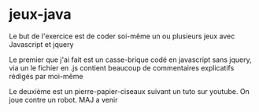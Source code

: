 # jeux-java

Le but de l'exercice est de coder soi-même un ou plusieurs jeux avec Javascript et jquery

Le premier que j'ai fait est un casse-brique codé en javascript sans jquery, via un <canvas>
le fichier en .js contient beaucoup de commentaires explicatifs rédigés par moi-même

Le deuxième est un pierre-papier-ciseaux suivant un tuto sur youtube. On joue contre un robot.
MAJ a venir
